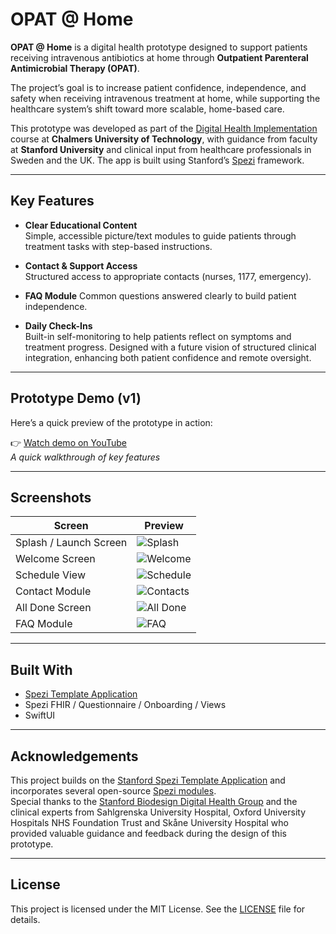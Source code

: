 <!--
This source file is part of the OPAT @ Home project.

Based on the Stanford Spezi Template Application:
https://github.com/StanfordSpezi/SpeziTemplateApplication

SPDX-FileCopyrightText: 2023 Stanford University  
SPDX-License-Identifier: MIT
-->

# OPAT @ Home

**OPAT @ Home** is a digital health prototype designed to support patients receiving intravenous antibiotics at home through **Outpatient Parenteral Antimicrobial Therapy (OPAT)**.

The project’s goal is to increase patient confidence, independence, and safety when receiving intravenous treatment at home, while supporting the healthcare system’s shift toward more scalable, home-based care.

This prototype was developed as part of the [Digital Health Implementation](https://www.chalmers.se/en/education/your-studies/course-selection-and-registration/select-courses/choose-a-tracks-course/digital-health-implementation/) course at **Chalmers University of Technology**, with guidance from faculty at **Stanford University** and clinical input from healthcare professionals in Sweden and the UK. The app is built using Stanford’s [Spezi](https://github.com/StanfordSpezi/Spezi) framework.


---

## Key Features

- **Clear Educational Content**  
  Simple, accessible picture/text modules to guide patients through treatment tasks with step-based instructions.

- **Contact & Support Access**  
  Structured access to appropriate contacts (nurses, 1177, emergency).

- **FAQ Module** 
  Common questions answered clearly to build patient independence.

- **Daily Check-Ins**  
  Built-in self-monitoring to help patients reflect on symptoms and treatment progress. Designed with a future vision of structured clinical integration, enhancing both patient confidence and remote oversight.


---

## Prototype Demo (v1)

Here’s a quick preview of the prototype in action:

👉 [Watch demo on YouTube](https://youtube.com/shorts/mlTw7f_ffxE)  
*A quick walkthrough of key features*

---

## Screenshots

| Screen | Preview |
|--------|---------|
| Splash / Launch Screen | ![Splash](./screenshots/01_splash.png) |
| Welcome Screen | ![Welcome](./screenshots/02_onboarding_intro.png) |
| Schedule View | ![Schedule](./screenshots/03_schedule.png) |
| Contact Module | ![Contacts](./screenshots/04_contacts.png) |
| All Done Screen | ![All Done](./screenshots/05_all_done.png) |
| FAQ Module | ![FAQ](./screenshots/06_faq.png) |

---

## Built With

- [Spezi Template Application](https://github.com/StanfordSpezi/SpeziTemplateApplication)
- Spezi FHIR / Questionnaire / Onboarding / Views
- SwiftUI

---

## Acknowledgements

This project builds on the [Stanford Spezi Template Application](https://github.com/StanfordSpezi/SpeziTemplateApplication) and incorporates several open-source [Spezi modules](https://github.com/StanfordSpezi).  
Special thanks to the [Stanford Biodesign Digital Health Group](https://biodesign.stanford.edu/) and the clinical experts from Sahlgrenska University Hospital, Oxford University Hospitals NHS Foundation Trust and Skåne University Hospital who provided valuable guidance and feedback during the design of this prototype.

---

## License

This project is licensed under the MIT License. See the [LICENSE](LICENSE) file for details.

